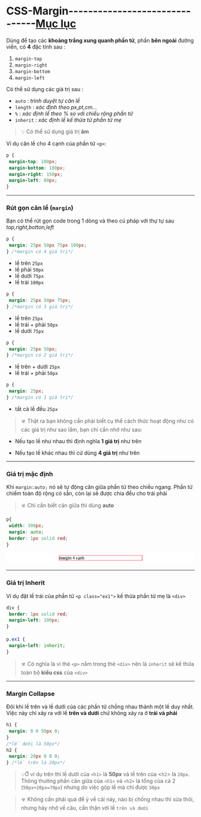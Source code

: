 # CSS-Margin-------------------------------[Mục lục](https://github.com/Zenfection/CSS)

Dùng để tạo các **khoảng trắng xung quanh phần tử**, phần **bên ngoài** đường viền, có **4** đặc tính sau :

1. `margin-top`
2. `margin-right`
3. `margin-bottom`
4. `margin-left`

Có thể sử dụng các giá trị sau :

- `auto` : *trình duyệt tự căn lề*
- `length` : *xác định theo px,pt,cm...*
- `%` : *xác định lề theo % so với chiều rộng phần tử*
- `inherit` :  *xác định lề kế thừa từ phần tử mẹ*

> 💡 Có thể sử dụng giá trị **âm**

Ví dụ căn lề cho 4 cạnh của phần tử `<p>`:

```css
p {
 margin-top: 100px;
 margin-bottom: 100px;
 margin-right: 150px;
 margin-left: 80px;
}
```

---

### Rút gọn căn lề (`margin`)

Bạn có thể rút gọn code trong 1 dòng  và theo cú pháp với thự tự sau *top,right,botton,left*

```css
p {
 margin: 25px 50px 75px 100px;
} /*margin có 4 giá trị*/
```

- lề trên `25px`
- lề phải `50px`
- lề dưới `75px`
- lề trái `100px`

```css
p {
 margin: 25px 50px 75px;
} /*margin có 3 giá trị*/
```

- lề trên `25px`
- lề trái + phải `50px`
- lề dưới `75px`

```css
p {
 margin: 25px 50px;
} /*margin có 2 giá trị*/
```

- lề trên + dưới `25px`
- lề trái + phải `50px`

```css
p {
 margin: 25px;
} /*margin có 1 giá trị*/
```

- tất cả lề đều `25px`

> ☣️ Thật ra bạn không cần phải biết cụ thể cách thức hoạt động như có các giá trị như sao lắm, bạn chỉ cần nhớ như sau:

- Nếu tạo lề như nhau thì định nghĩa **1 giá trị** như trên

- Nếu tạo lề khác nhau thì cứ dùng **4 giá trị** như trên

---

### Giá trị mặc định

Khi `margin:auto;` nó sẽ tự động căn giữa phần tử theo chiều ngang. Phần tử chiếm toàn độ rộng có sẵn, còn lại sẽ được chia đều cho trái phải

> ☣️ Chỉ cần biết căn giữa thì dùng **auto**

```css
p{
 width: 300px;
 margin: auto;
 border: 1px solid red;
}
```

![Ảnh chụp Màn hình 2021-01-06 lúc 23.21.23.png](https://raw.githubusercontent.com/Zenfection/Image/master/2021/01/06-23-21-31-A%CC%89nh%20chu%CC%A3p%20Ma%CC%80n%20hi%CC%80nh%202021-01-06%20lu%CC%81c%2023.21.23.png)

---

### Giá trị Inherit

Ví dụ đặt lề trái của phần tử `<p class="ex1">` kế thừa phần tử mẹ là `<div>`

```css
div {
 border: 1px solid red;
 margin-left: 100px;
}

p.ex1 {
 margin-left: inherit;
}
```

> ☣️ Có nghĩa là vì thẻ `<p>` nằm trong thẻ `<div>` nên là `inherit` sẽ kế thừa toàn bộ **kiểu css** của `<div>`  

---

### Margin Collapse

Đôi khi lề trên và lề dưới của các phần tử chồng nhau thành một lề duy nhất. Việc này chỉ xảy ra với lề **trên và dưới** chứ không xảy ra ở **trái và phải**

```css
h1 {
 margin: 0 0 50px 0;
}
/*lề dưới là 50px*/
h2 {
 margin: 20px 0 0 0;
} /*lề trên là 20px*/
```

> 💡Ở ví dụ trên thì lề dưới của `<h1>` là **50px** và lề trên của <`h2`> là `20px`. Thông thường phần căn giữa của `<h1>` và `<h2>` là tổng của cả 2 (`50px+20px=70px`) nhưng do việc gộp lề mà chỉ được `50px`

> ☣️ Không cần phải quá để ý về cái này, nào bị chồng nhau thì sửa thôi, nhưng hãy nhớ về câu, cẩn thận với lề `trên và dưới` 

|     |     |
| --- | --- |
